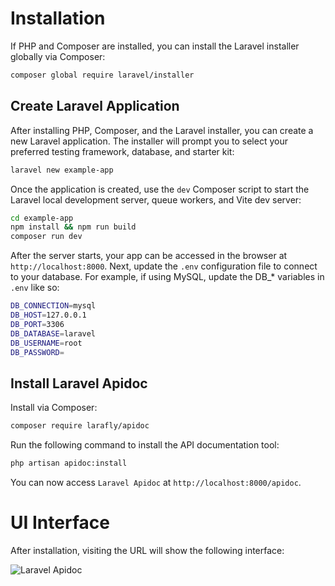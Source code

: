 # Installation

If PHP and Composer are installed, you can install the Laravel installer globally via Composer:

```sh
composer global require laravel/installer
```

## Create Laravel Application

After installing PHP, Composer, and the Laravel installer, you can create a new Laravel application. The installer will prompt you to select your preferred testing framework, database, and starter kit:

```sh
laravel new example-app
```

Once the application is created, use the `dev` Composer script to start the Laravel local development server, queue workers, and Vite dev server:

```sh
cd example-app
npm install && npm run build
composer run dev
```

After the server starts, your app can be accessed in the browser at `http://localhost:8000`. Next, update the `.env` configuration file to connect to your database. For example, if using MySQL, update the DB\_\* variables in `.env` like so:

```sh
DB_CONNECTION=mysql
DB_HOST=127.0.0.1
DB_PORT=3306
DB_DATABASE=laravel
DB_USERNAME=root
DB_PASSWORD=
```

## Install Laravel Apidoc

Install via Composer:

```sh
composer require larafly/apidoc
```

Run the following command to install the API documentation tool:

```sh
php artisan apidoc:install
```

You can now access `Laravel Apidoc` at `http://localhost:8000/apidoc`.

# UI Interface

After installation, visiting the URL will show the following interface:

![Laravel Apidoc](/ui.png)

